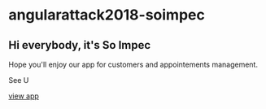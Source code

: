 # angularattack2018-soimpec

## Hi everybody, it's So Impec

Hope you'll enjoy our app for customers and appointements management.

See U

[view app](soimpec.2018.angularattack.io)
